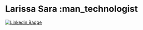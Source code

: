 

<!--
**larissaSara/larissaSara** is a ✨ _special_ ✨ repository because its `README.md` (this file) appears on your GitHub profile.

Here are some ideas to get you started:

- 🔭 I’m currently working on ...
- 🌱 I’m currently learning ...
- 👯 I’m looking to collaborate on ...
- 🤔 I’m looking for help with ...
- 💬 Ask me about ...
- 📫 How to reach me: ...
- 😄 Pronouns: ...
- ⚡ Fun fact: ...
-->

# Larissa Sara :man_technologist

[![Linkedin Badge](https://img.shields.io/badge/-LinkedIn-blue?style=flat-square&logo=Linkedin&logo=Linkedin&logoColor=white&link=https://www.linkedin.com/in/larissaSara)](https://www.linkedin.com/in/larissa-sara-cunha-sousa-16a68987/)


